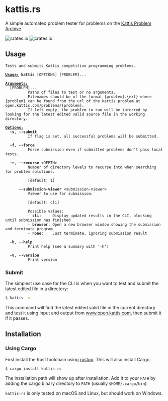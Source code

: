 # kattis.rs
A simple automated problem tester for problems on the [Kattis Problem Archive](open.kattis.com).

![crates.io](https://img.shields.io/crates/v/kattis-rs.svg)
![crates.io](https://img.shields.io/crates/d/kattis-rs.svg)

## Usage
<pre><code>Tests and submits Kattis competitive programming problems.

<span style="font-weight:bold;"></span><span style="text-decoration:underline;font-weight:bold;">Usage:</span> <span style="font-weight:bold;">kattis</span> [OPTIONS] [PROBLEM]...

<span style="font-weight:bold;"></span><span style="text-decoration:underline;font-weight:bold;">Arguments:</span>
  [PROBLEM]...
          Paths of files to test or no arguments.
          Filenames should be of the format {problem}.{ext} where {problem} can be found from the url of the kattis problem at open.kattis.com/problems/{problem}.
          If left empty, the problem to run will be inferred by looking for the latest edited valid source file in the working directory.

<span style="font-weight:bold;"></span><span style="text-decoration:underline;font-weight:bold;">Options:</span>
  <span style="font-weight:bold;">-s</span>, <span style="font-weight:bold;">--submit</span>
          If flag is set, all successful problems will be submitted.

  <span style="font-weight:bold;">-f</span>, <span style="font-weight:bold;">--force</span>
          Force submission even if submitted problems don't pass local tests.

  <span style="font-weight:bold;">-r</span>, <span style="font-weight:bold;">--recurse</span> &lt;DEPTH&gt;
          Number of directory levels to recurse into when searching for problem solutions.

          [default: 1]

      <span style="font-weight:bold;">--submission-viewer</span> &lt;submission-viewer&gt;
          Viewer to use for submission.

          [default: cli]

          Possible values:
          - <span style="font-weight:bold;">cli</span>:     Display updated results in the CLI, blocking until submission has finished
          - <span style="font-weight:bold;">browser</span>: Open a new browser window showing the submission and terminate program
          - <span style="font-weight:bold;">none</span>:    Just terminate, ignoring submission result

  <span style="font-weight:bold;">-h</span>, <span style="font-weight:bold;">--help</span>
          Print help (see a summary with '-h')

  <span style="font-weight:bold;">-V</span>, <span style="font-weight:bold;">--version</span>
          Print version
</code></pre>

### Submit
The simplest use case for the CLI is when you want to test and submit the latest edited file in a directory:
```sh
$ kattis -s
```
This command will find the latest edited valid file in the current directory and test it using input and output from www.open.kattis.com, then submit it if it passes.

## Installation
### Using Cargo
First install the Rust toolchain using [rustup](https://rustup.rs/).
This will also install Cargo.

```sh
$ cargo install kattis-rs
```

The installation path will show up after installation.
Add it to your `PATH` by adding the cargo binary directory to `PATH` (usually `$HOME/.cargo/bin`).

`kattis-rs` is only tested on macOS and Linux, but should work on Windows.
